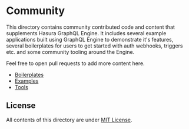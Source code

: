 # Community

This directory contains community contributed code and content that supplements
Hasura GraphQL Engine. It includes several example applications built using
GraphQL Engine to demonstrate it's features, several boilerplates for users to get
started with auth webhooks, triggers etc. and some community tooling around the Engine.

Feel free to open pull requests to add more content here.

- [Boilerplates](boilerplates)
- [Examples](examples)
- [Tools](tools)

## License

All contents of this directory are under [MIT License](../LICENSE-community).
